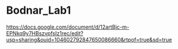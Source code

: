 # Bodnar_Lab1
https://docs.google.com/document/d/12artBjc-m-EPNkq9y7HBszvpfsIz1rec/edit?usp=sharing&ouid=104602792847650086660&rtpof=true&sd=true
